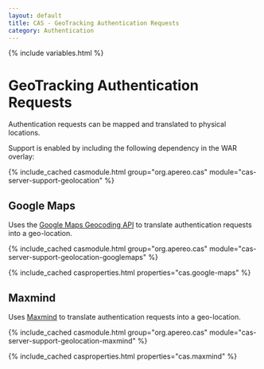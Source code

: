 ```yaml
---
layout: default
title: CAS - GeoTracking Authentication Requests
category: Authentication
---
```

{% include variables.html %}


# GeoTracking Authentication Requests

Authentication requests can be mapped and translated to physical locations.

Support is enabled by including the following dependency in the WAR overlay:

{% include_cached casmodule.html group="org.apereo.cas" module="cas-server-support-geolocation" %}

## Google Maps

Uses the [Google Maps Geocoding API](https://developers.google.com/maps/documentation/geocoding/start) to translate
authentication requests into a geo-location.

{% include_cached casmodule.html group="org.apereo.cas" module="cas-server-support-geolocation-googlemaps" %}

{% include_cached casproperties.html properties="cas.google-maps" %}

## Maxmind

Uses [Maxmind](https://www.maxmind.com/en/geoip2-databases) to translate authentication requests into a geo-location.

{% include_cached casmodule.html group="org.apereo.cas" module="cas-server-support-geolocation-maxmind" %}

{% include_cached casproperties.html properties="cas.maxmind" %}
